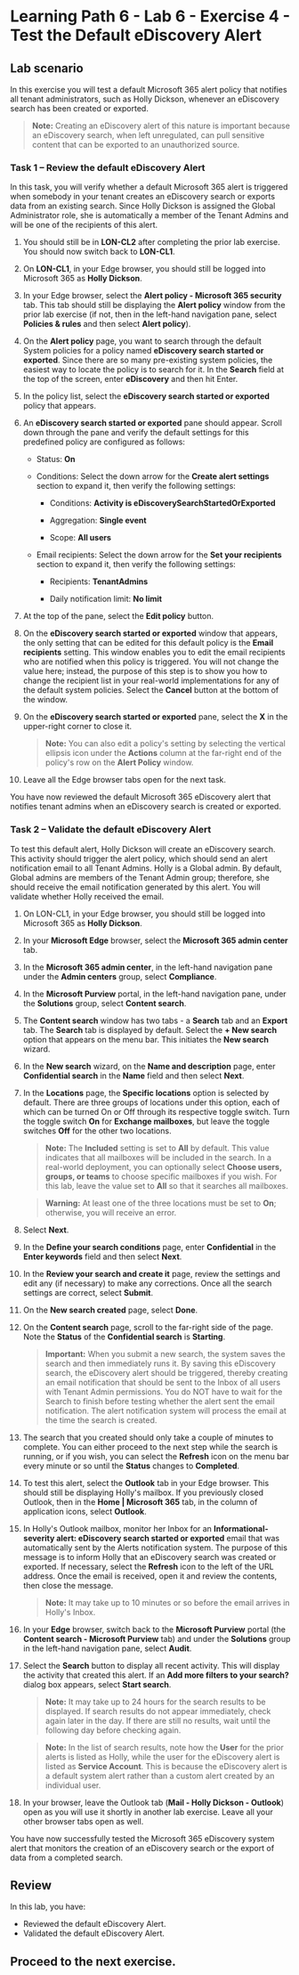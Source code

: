 # Learning Path 6 - Lab 6 - Exercise 4 - Test the Default eDiscovery Alert

## Lab scenario

In this exercise you will test a default Microsoft 365 alert policy that notifies all tenant administrators, such as Holly Dickson, whenever an eDiscovery search has been created or exported.

>**Note:** Creating an eDiscovery alert of this nature is important because an eDiscovery search, when left unregulated, can pull sensitive content that can be exported to an unauthorized source.

### Task 1 – Review the default eDiscovery Alert 

In this task, you will verify whether a default Microsoft 365 alert is triggered when somebody in your tenant creates an eDiscovery search or exports data from an existing search. Since Holly Dickson is assigned the Global Administrator role, she is automatically a member of the Tenant Admins and will be one of the recipients of this alert.

1. You should still be in **LON-CL2** after completing the prior lab exercise. You should now switch back to **LON-CL1**.

2. On **LON-CL1**, in your Edge browser, you should still be logged into Microsoft 365 as **Holly Dickson**. 

3. In your Edge browser, select the **Alert policy - Microsoft 365 security** tab. This tab should still be displaying the **Alert policy** window from the prior lab exercise (if not, then in the left-hand navigation pane, select **Policies & rules** and then select **Alert policy**).

4. On the **Alert policy** page, you want to search through the default System policies for a policy named **eDiscovery search started or exported**. Since there are so many pre-existing system policies, the easiest way to locate the policy is to search for it. In the **Search** field at the top of the screen, enter **eDiscovery** and then hit Enter. 

5. In the policy list, select the **eDiscovery search started or exported** policy that appears. 

6. An **eDiscovery search started or exported** pane should appear. Scroll down through the pane and verify the default settings for this predefined policy are configured as follows:

	- Status: **On**
	
	- Conditions: Select the down arrow for the **Create alert settings** section to expand it, then verify the following settings:

		- Conditions: **Activity is eDiscoverySearchStartedOrExported**

		- Aggregation: **Single event**

		- Scope: **All users**

	- Email recipients: Select the down arrow for the **Set your recipients** section to expand it, then verify the following settings: 

		- Recipients: **TenantAdmins**

		- Daily notification limit: **No limit**

7. At the top of the pane, select the **Edit policy** button.

8. On the **eDiscovery search started or exported** window that appears, the only setting that can be edited for this default policy is the **Email recipients** setting. This window enables you to edit the email recipients who are notified when this policy is triggered. You will not change the value here; instead, the purpose of this step is to show you how to change the recipient list in your real-world implementations for any of the default system policies. Select the **Cancel** button at the bottom of the window.

9. On the **eDiscovery search started or exported** pane, select the **X** in the upper-right corner to close it. 

	>**Note:** You can also edit a policy's setting by selecting the vertical ellipsis icon under the **Actions** column at the far-right end of the policy's row on the **Alert Policy** window. 

10. Leave all the Edge browser tabs open for the next task.

You have now reviewed the default Microsoft 365 eDiscovery alert that notifies tenant admins when an eDiscovery search is created or exported.

### Task 2 – Validate the default eDiscovery Alert

To test this default alert, Holly Dickson will create an eDiscovery search. This activity should trigger the alert policy, which should send an alert notification email to all Tenant Admins. Holly is a Global admin. By default, Global admins are members of the Tenant Admin group; therefore, she should receive the email notification generated by this alert. You will validate whether Holly received the email.

1. On LON-CL1, in your Edge browser, you should still be logged into Microsoft 365 as **Holly Dickson**. 

2. In your **Microsoft Edge** browser, select the **Microsoft 365 admin center** tab. 

3. In the **Microsoft 365 admin center**, in the left-hand navigation pane under the **Admin centers** group, select **Compliance**.

4. In the **Microsoft Purview** portal, in the left-hand navigation pane, under the **Solutions** group, select **Content search**.

5. The **Content search** window has two tabs - a **Search** tab and an **Export** tab. The **Search** tab is displayed by default. Select the **+ New search** option that appears on the menu bar. This initiates the **New search** wizard.

6. In the **New search** wizard, on the **Name and description** page, enter **Confidential search** in the **Name** field and then select **Next**.

7. In the **Locations** page, the **Specific locations** option is selected by default. There are three groups of locations under this option, each of which can be turned On or Off through its respective toggle switch. Turn the toggle switch **On** for **Exchange mailboxes**, but leave the toggle switches **Off** for the other two locations. 

	>**Note:** The **Included** setting is set to **All** by default. This value indicates that all mailboxes will be included in the search. In a real-world deployment, you can optionally select **Choose users, groups, or teams** to choose specific mailboxes if you wish. For this lab, leave the value set to **All** so that it searches all mailboxes.

	>**Warning:** At least one of the three locations must be set to **On**; otherwise, you will receive an error.  

8. Select **Next**. 

9. In the **Define your search conditions** page, enter **Confidential** in the **Enter keywords** field and then select **Next**.

10. In the **Review your search and create it** page, review the settings and edit any (if necessary) to make any corrections. Once all the search settings are correct, select **Submit**. 

11. On the **New search created** page, select **Done**.

12. On the **Content search** page, scroll to the far-right side of the page. Note the **Status** of the **Confidential search** is **Starting**. 

	>**Important:** When you submit a new search, the system saves the search and then immediately runs it. By saving this eDiscovery search, the eDiscovery alert should be triggered, thereby creating an email notification that should be sent to the Inbox of all users with Tenant Admin permissions. You do NOT have to wait for the Search to finish before testing whether the alert sent the email notification. The alert notification system will process the email at the time the search is created. 
	
13. The search that you created should only take a couple of minutes to complete. You can either proceed to the next step while the search is running, or if you wish, you can select the **Refresh** icon on the menu bar every minute or so until the **Status** changes to **Completed**.
	
14. To test this alert, select the **Outlook** tab in your Edge browser. This should still be displaying Holly's mailbox. If you previously closed Outlook, then in the **Home | Microsoft 365** tab, in the column of application icons, select **Outlook**.

15. In Holly's Outlook mailbox, monitor her Inbox for an **Informational-severity alert: eDiscovery search started or exported** email that was automatically sent by the Alerts notification system. The purpose of this message is to inform Holly that an eDiscovery search was created or exported. If necessary, select the **Refresh** icon to the left of the URL address. Once the email is received, open it and review the contents, then close the message. 

	>**Note:** It may take up to 10 minutes or so before the email arrives in Holly's Inbox.

16. In your **Edge** browser, switch back to the **Microsoft Purview** portal (the **Content search - Microsoft Purview** tab) and under the **Solutions** group in the left-hand navigation pane, select **Audit**. 

17. Select the **Search** button to display all recent activity. This will display the activity that created this alert. If an **Add more filters to your search?** dialog box appears, select **Start search**. 

	>**Note:** It may take up to 24 hours for the search results to be displayed. If search results do not appear immediately, check again later in the day. If there are still no results, wait until the following day before checking again.

	>**Note:** In the list of search results, note how the **User** for the prior alerts is listed as Holly, while the user for the eDiscovery alert is listed as **Service Account**. This is because the eDiscovery alert is a default system alert rather than a custom alert created by an individual user.

18. In your browser, leave the Outlook tab (**Mail - Holly Dickson - Outlook**) open as you will use it shortly in another lab exercise. Leave all your other browser tabs open as well.

You have now successfully tested the Microsoft 365 eDiscovery system alert that monitors the creation of an eDiscovery search or the export of data from a completed search.

## Review

In this lab, you have:

- Reviewed the default eDiscovery Alert.
- Validated the default eDiscovery Alert.

## Proceed to the next exercise.
